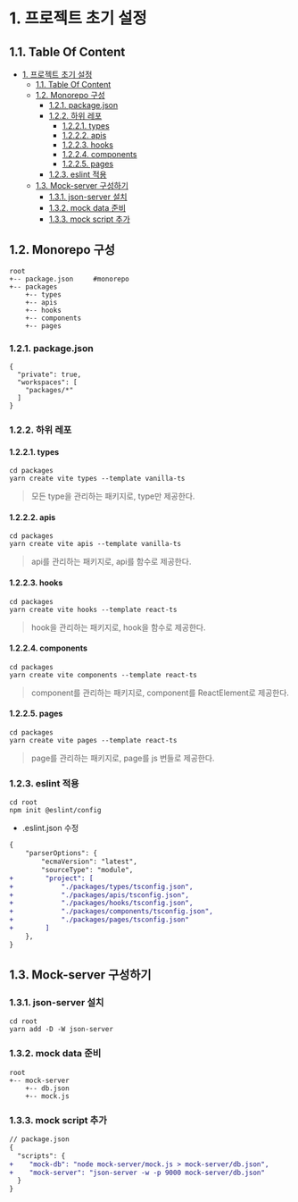 # 1. 프로젝트 초기 설정

## 1.1. Table Of Content

- [1. 프로젝트 초기 설정](#1-프로젝트-초기-설정)
    - [1.1. Table Of Content](#11-table-of-content)
    - [1.2. Monorepo 구성](#12-monorepo-구성)
        - [1.2.1. package.json](#121-packagejson)
        - [1.2.2. 하위 레포](#122-하위-레포)
            - [1.2.2.1. types](#1221-types)
            - [1.2.2.2. apis](#1222-apis)
            - [1.2.2.3. hooks](#1223-hooks)
            - [1.2.2.4. components](#1224-components)
            - [1.2.2.5. pages](#1225-pages)
        - [1.2.3. eslint 적용](#123-eslint-적용)
    - [1.3. Mock-server 구성하기](#13-mock-server-구성하기)
        - [1.3.1. json-server 설치](#131-json-server-설치)
        - [1.3.2. mock data 준비](#132-mock-data-준비)
        - [1.3.3. mock script 추가](#133-mock-script-추가)


## 1.2. Monorepo 구성

```
root
+-- package.json     #monorepo    
+-- packages         
    +-- types
    +-- apis   
    +-- hooks
    +-- components
    +-- pages
```

### 1.2.1. package.json
```
{
  "private": true,
  "workspaces": [
    "packages/*"
  ]
}
```

### 1.2.2. 하위 레포

#### 1.2.2.1. types
```
cd packages
yarn create vite types --template vanilla-ts
```   

> 모든 type을 관리하는 패키지로, type만 제공한다.

#### 1.2.2.2. apis
```
cd packages
yarn create vite apis --template vanilla-ts
```   

> api를 관리하는 패키지로, api를 함수로 제공한다.

#### 1.2.2.3. hooks
```
cd packages
yarn create vite hooks --template react-ts
```   

> hook을 관리하는 패키지로, hook을 함수로 제공한다.

#### 1.2.2.4. components
```
cd packages
yarn create vite components --template react-ts
```   

> component를 관리하는 패키지로, component를 ReactElement로 제공한다.

#### 1.2.2.5. pages
```
cd packages
yarn create vite pages --template react-ts
```   

> page를 관리하는 패키지로, page를 js 번들로 제공한다.

### 1.2.3. eslint 적용
```
cd root
npm init @eslint/config
```   

- .eslint.json 수정
```diff  
{
    "parserOptions": {
        "ecmaVersion": "latest",
        "sourceType": "module",
+        "project": [
+            "./packages/types/tsconfig.json",
+            "./packages/apis/tsconfig.json",
+            "./packages/hooks/tsconfig.json",
+            "./packages/components/tsconfig.json",
+            "./packages/pages/tsconfig.json"
+        ]
    },
}
```

## 1.3. Mock-server 구성하기

### 1.3.1. json-server 설치

```
cd root
yarn add -D -W json-server
```

### 1.3.2. mock data 준비
```
root
+-- mock-server
    +-- db.json     
    +-- mock.js
```

### 1.3.3. mock script 추가  

```diff
// package.json   
{
  "scripts": {
+    "mock-db": "node mock-server/mock.js > mock-server/db.json",
+    "mock-server": "json-server -w -p 9000 mock-server/db.json"
  }
}
```






